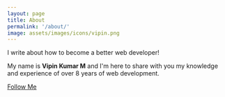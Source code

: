 ```yaml
---
layout: page
title: About
permalink: '/about/'
image: assets/images/icons/vipin.png
---
```


I write about how to become a better web developer!

My name is **Vipin Kumar M** and I'm here to share with you my knowledge and experience of over 8 years of web development.

[Follow Me](https://twitter.com/VipinMadhaan)
